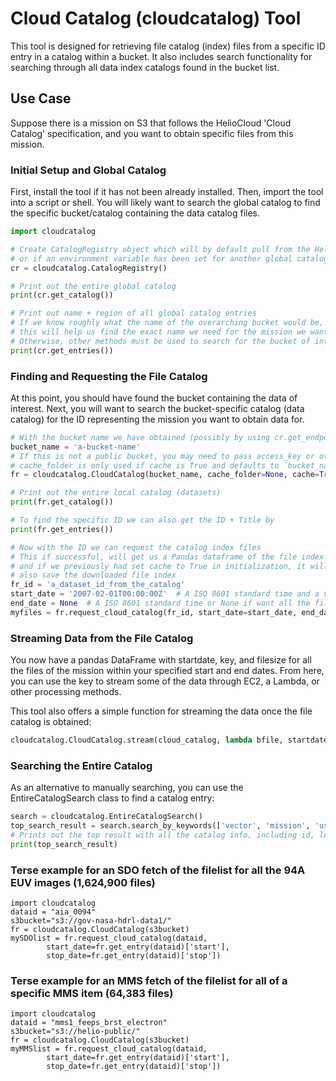# Cloud Catalog (cloudcatalog) Tool
This tool is designed for retrieving file catalog (index) files from a specific ID entry in a catalog within a bucket. It also includes search functionality for searching through all data index catalogs found in the bucket list.

## Use Case
Suppose there is a mission on S3 that follows the HelioCloud 'Cloud Catalog' specification, and you want to obtain specific files from this mission.

### Initial Setup and Global Catalog
First, install the tool if it has not been already installed. Then, import the tool into a script or shell. You will likely want to search the global catalog to find the specific bucket/catalog containing the data catalog files.

```python
import cloudcatalog

# Create CatalogRegistry object which will by default pull from the Heliocloud global catalog
# or if an environment variable has been set for another global catalog, it will pull from there
cr = cloudcatalog.CatalogRegistry()

# Print out the entire global catalog
print(cr.get_catalog())

# Print out name + region of all global catalog entries
# If we know roughly what the name of the overarching bucket would be,
# this will help us find the exact name we need for the mission we want.
# Otherwise, other methods must be used to search for the bucket of interests.
print(cr.get_entries())
```

### Finding and Requesting the File Catalog
At this point, you should have found the bucket containing the data of interest. Next, you will want to search the bucket-specific catalog (data catalog) for the ID representing the mission you want to obtain data for.

```python
# With the bucket name we have obtained (possibly by using cr.get_endpoint(name, region_prefix=''))
bucket_name = 'a-bucket-name'
# If this is not a public bucket, you may need to pass access_key or other boto S3 client specific params to get the data
# cache_folder is only used if cache is True and defaults to `bucket_name + '_cache'`
fr = cloudcatalog.CloudCatalog(bucket_name, cache_folder=None, cache=True)  

# Print out the entire local catalog (datasets)
print(fr.get_catalog())

# To find the specific ID we can also get the ID + Title by
print(fr.get_entries())

# Now with the ID we can request the catalog index files
# This if successful, will get us a Pandas dataframe of the file index
# and if we previously had set cache to True in initialization, it will
# also save the downloaded file index
fr_id = 'a_dataset_id_from_the_catalog'
start_date = '2007-02-01T00:00:00Z'  # A ISO 8601 standard time and a valid time witin the mission/file-index
end_date = None  # A ISO 8601 standard time or None if want all the file indices after start_date
myfiles = fr.request_cloud_catalog(fr_id, start_date=start_date, end_date=end_date, overwrite=False)
```

### Streaming Data from the File Catalog
You now have a pandas DataFrame with startdate, key, and filesize for all the files of the mission within your specified start and end dates. From here, you can use the key to stream some of the data through EC2, a Lambda, or other processing methods.

This tool also offers a simple function for streaming the data once the file catalog is obtained:

```python
cloudcatalog.CloudCatalog.stream(cloud_catalog, lambda bfile, startdate, filesize: print(len(bo.read()), filesize))
```

### Searching the Entire Catalog
As an alternative to manually searching, you can use the EntireCatalogSearch class to find a catalog entry:

```python
search = cloudcatalog.EntireCatalogSearch()
top_search_result = search.search_by_keywords(['vector', 'mission', 'useful'])[0]
# Prints out the top result with all the catalog info, including id, loc, startdate, etc.
print(top_search_result)
```

### Terse example for an SDO fetch of the filelist for all the 94A EUV images (1,624,900 files)
```
import cloudcatalog
dataid = "aia_0094"
s3bucket="s3://gov-nasa-hdrl-data1/"
fr = cloudcatalog.CloudCatalog(s3bucket)
mySDOlist = fr.request_cloud_catalog(dataid,
	    start_date=fr.get_entry(dataid)['start'],
	    stop_date=fr.get_entry(dataid)['stop'])
```

### Terse example for an MMS fetch of the filelist for all of a specific MMS item (64,383 files)
```
import cloudcatalog
dataid = "mms1_feeps_brst_electron"
s3bucket="s3://helio-public/"
fr = cloudcatalog.CloudCatalog(s3bucket)
myMMSlist = fr.request_cloud_catalog(dataid,
	    start_date=fr.get_entry(dataid)['start'],
	    stop_date=fr.get_entry(dataid)['stop'])
```